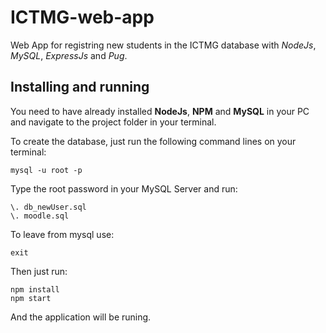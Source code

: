 # ICTMG-web-app
Web App for registring new students in the ICTMG database with *NodeJs*, *MySQL*, *ExpressJs* and *Pug*.

## Installing and running

You need to have already installed **NodeJs**, **NPM** and **MySQL** in your PC and navigate to the project folder in your terminal.

To create the database, just run the following command lines on your terminal:

    mysql -u root -p

Type the root password in your MySQL Server and run:

    \. db_newUser.sql
    \. moodle.sql

To leave from mysql use:

    exit

Then just run:

    npm install
    npm start

And the application will be runing.